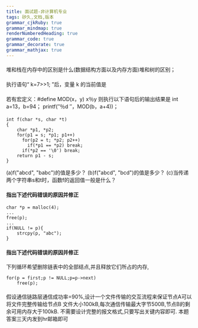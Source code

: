 ```yaml
---
title: 面试题-非计算机专业
tags: 矽久,文档,版本
grammar_cjkRuby: true
grammar_mindmap: true
renderNumberedHeading: true
grammar_code: true
grammar_decorate: true
grammar_mathjax: true
---
```


####
堆和栈在内存中的区别是什么(数据结构方面以及内存方面)堆和树的区别；
####
执行语句“ k=7>>1; ”后，变量 k 的当前值是
####
若有宏定义：#define MOD(x，y) x％y  则执行以下语句后的输出结果是
int a=13，b=94；
printf(″％d ″，MOD(b，a+4))；
#### 
```c?linenums
int f(char *s, char *t)
{
	char *p1, *p2;
	for(p1 = s; *p1; p1++)
	  for(p2 = t; *p2; p2++)
        if(*p1 == *p2) break;
	  if(*p2 == '\0') break;
	return p1 - s;
}
```
(a)f("abcd", "babc")的值是多少？
(b)f("abcd", "bcd")的值是多少？
(c)当传递两个字符串s和t时，函数f的返回值一般是什么？
#### 指出下述代码错误的原因并修正
```c?linenums
char *p = malloc(4);
...
free(p);
...
if(NULL != p){
	strcpy(p, "abc");
}
```

#### 指出下述代码错误的原因并修正
下列循环希望删除链表中的全部结点,并且释放它们所占的内存,
```c?linenums
for(p = first;p != NULL;p=p->next)
    free(p);
```
#### 
假设通信链路层通信成功率=90%,设计一个文件传输的交互流程来保证节点A可以将文件完整传输给节点B
文件大小100kB,每次通信传输最大字节500B,节点B的剩余可用内存大于100kB.
不需要设计完整的报文格式,只要写出关键内容即可.
本题答案三天内发到hr邮箱即可

